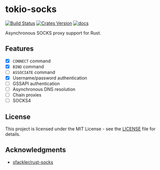 # tokio-socks

[![Build Status](https://travis-ci.org/sticnarf/tokio-socks.svg?branch=master)](https://travis-ci.org/sticnarf/tokio-socks)
[![Crates Version](https://img.shields.io/crates/v/tokio-socks.svg)](https://crates.io/crates/tokio-socks)
[![docs](https://docs.rs/tokio-socks/badge.svg)](https://docs.rs/tokio-socks)

Asynchronous SOCKS proxy support for Rust.

## Features

- [x] `CONNECT` command
- [x] `BIND` command
- [ ] `ASSOCIATE` command
- [x] Username/password authentication
- [ ] GSSAPI authentication
- [ ] Asynchronous DNS resolution
- [ ] Chain proxies
- [ ] SOCKS4

## License

This project is licensed under the MIT License - see the [LICENSE](/LICENSE) file for details.

## Acknowledgments

* [sfackler/rust-socks](https://github.com/sfackler/rust-socks)